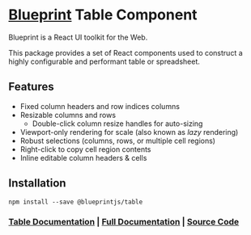 # [Blueprint](http://blueprintjs.com/) Table Component

Blueprint is a React UI toolkit for the Web.

This package provides a set of React components used to construct a highly configurable and performant table
or spreadsheet.

## Features

- Fixed column headers and row indices columns
- Resizable columns and rows
  - Double-click column resize handles for auto-sizing
- Viewport-only rendering for scale (also known as _lazy_ rendering)
- Robust selections (columns, rows, or multiple cell regions)
- Right-click to copy cell region contents
- Inline editable column headers & cells

## Installation

```
npm install --save @blueprintjs/table
```

### [Table Documentation](http://blueprintjs.com/docs/#components.table-js) | [Full Documentation](http://blueprintjs.com/docs) | [Source Code](https://github.com/palantir/blueprint)
